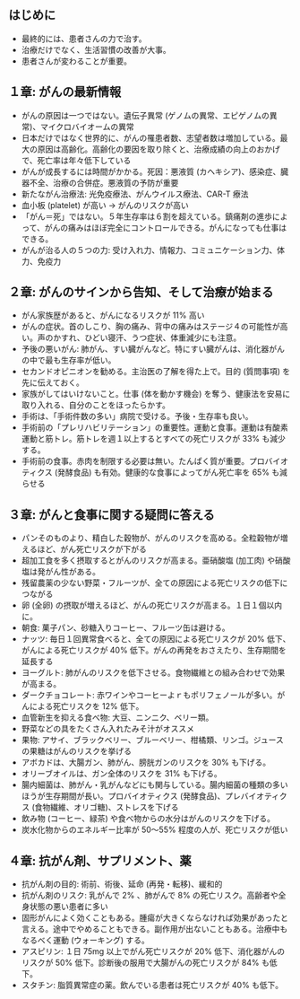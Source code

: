 ## はじめに

* 最終的には、患者さんの力で治す。
* 治療だけでなく、生活習慣の改善が大事。
* 患者さんが変わることが重要。

## １章: がんの最新情報

* がんの原因は一つではない。遺伝子異常 (ゲノムの異常、エピゲノムの異常)、マイクロバイオームの異常
* 日本だけではなく世界的に、がんの罹患者数、志望者数は増加している。最大の原因は高齢化。高齢化の要因を取り除くと、治療成績の向上のおかげで、死亡率は年々低下している
* がんが成長するには時間がかかる。死因：悪液質 (カヘキシア)、感染症、臓器不全、治療の合併症。悪液質の予防が重要
* 新たながん治療法: 光免疫療法、がんウイルス療法、CAR-T 療法
* 血小板 (platelet) が高い → がんのリスクが高い
* 「がん＝死」ではない。５年生存率は６割を超えている。鎮痛剤の進歩によって、がんの痛みはほぼ完全にコントロールできる。がんになっても仕事はできる。
* がんが治る人の５つの力: 受け入れ力、情報力、コミュニケーション力、体力、免疫力

## ２章: がんのサインから告知、そして治療が始まる

* がん家族歴があると、がんになるリスクが 11% 高い
* がんの症状。首のしこり、胸の痛み、背中の痛みはステージ４の可能性が高い。声のかすれ、ひどい寝汗、うつ症状、体重減少にも注意。
* 予後の悪いがん: 肺がん、すい臓がんなど。特にすい臓がんは、消化器がんの中で最も生存率が低い。
* セカンドオピニオンを勧める。主治医の了解を得た上で。目的 (質問事項) を先に伝えておく。
* 家族がしてはいけないこと。仕事 (体を動かす機会) を奪う、健康法を安易に取り入れる、自分のことをほったらかす。
* 手術は、「手術件数の多い」病院で受ける。予後・生存率も良い。
* 手術前の「プレリハビリテーション」の重要性。運動と食事。運動は有酸素運動と筋トレ。筋トレを週１以上するとすべての死亡リスクが 33% も減少する。
* 手術前の食事。赤肉を制限する必要は無い。たんぱく質が重要。プロバイオティクス (発酵食品) も有効。健康的な食事によってがん死亡率を 65% も減らせる

## ３章: がんと食事に関する疑問に答える

* パンそのものより、精白した穀物が、がんのリスクを高める。全粒穀物が増えるほど、がん死亡リスクが下がる
* 超加工食を多く摂取するとがんのリスクが高まる。亜硝酸塩 (加工肉) や硝酸塩は発がん性がある。
* 残留農薬の少ない野菜・フルーツが、全ての原因による死亡リスクの低下につながる
* 卵 (全卵) の摂取が増えるほど、がんの死亡リスクが高まる。１日１個以内に。
* 朝食: 菓子パン、砂糖入りコーヒー、フルーツ缶は避ける。
* ナッツ: 毎日１回異常食べると、全ての原因による死亡リスクが 20% 低下、がんによる死亡リスクが 40% 低下。がんの再発をおさえたり、生存期間を延長する
* ヨーグルト: 肺がんのリスクを低下させる。食物繊維との組み合わせで効果が高まる。
* ダークチョコレート: 赤ワインやコーヒーよｒもポリフェノールが多い。がんによる死亡リスクを 12% 低下。
* 血管新生を抑える食べ物: 大豆、ニンニク、ベリー類。
* 野菜などの具をたくさん入れたみそ汁がオススメ
* 果物: アサイ、ブラックベリー、ブルーベリー、柑橘類、リンゴ。ジュースの果糖はがんのリスクを挙げる
* アボカドは、大腸ガン、肺がん、膀胱ガンのリスクを 30% も下げる。
* オリーブオイルは、ガン全体のリスクを 31% も下げる。
* 腸内細菌は、肺がん・乳がんなどにも関与している。腸内細菌の種類の多いほうが生存期間が長い。プロバイオティクス (発酵食品)、プレバイオティクス (食物繊維、オリゴ糖)、ストレスを下げる
* 飲み物 (コーヒー、緑茶) や食べ物からの水分はがんのリスクを下げる。
* 炭水化物からのエネルギー比率が 50〜55% 程度の人が、死亡リスクが低い

## ４章: 抗がん剤、サプリメント、薬

* 抗がん剤の目的: 術前、術後、延命 (再発・転移)、緩和的
* 抗がん剤のリスク: 乳がんで 2% 、肺がんで 8% の死亡リスク。高齢者や全身状態の悪い患者に多い
* 固形がんによく効くこともある。腫瘍が大きくならなければ効果があったと言える。途中でやめることもできる。副作用が出ないこともある。治療中もなるべく運動 (ウォーキング) する。
* アスピリン: １日 75mg 以上でがん死亡リスクが 20% 低下、消化器がんのリスクが 50% 低下。診断後の服用で大腸がんの死亡リスクが 84% も低下。
* スタチン: 脂質異常症の薬。飲んでいる患者は死亡リスクが 40% も低下。
